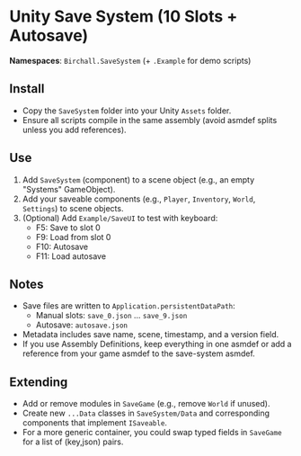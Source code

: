 # Unity Save System (10 Slots + Autosave)

**Namespaces**: `Birchall.SaveSystem` (+ `.Example` for demo scripts)

## Install
- Copy the `SaveSystem` folder into your Unity `Assets` folder.
- Ensure all scripts compile in the same assembly (avoid asmdef splits unless you add references).

## Use
1. Add `SaveSystem` (component) to a scene object (e.g., an empty "Systems" GameObject).
2. Add your saveable components (e.g., `Player`, `Inventory`, `World`, `Settings`) to scene objects.
3. (Optional) Add `Example/SaveUI` to test with keyboard:
   - F5: Save to slot 0
   - F9: Load from slot 0
   - F10: Autosave
   - F11: Load autosave

## Notes
- Save files are written to `Application.persistentDataPath`:
  - Manual slots: `save_0.json` ... `save_9.json`
  - Autosave: `autosave.json`
- Metadata includes save name, scene, timestamp, and a version field.
- If you use Assembly Definitions, keep everything in one asmdef or add a reference from your game asmdef to the save-system asmdef.

## Extending
- Add or remove modules in `SaveGame` (e.g., remove `World` if unused).
- Create new `...Data` classes in `SaveSystem/Data` and corresponding components that implement `ISaveable`.
- For a more generic container, you could swap typed fields in `SaveGame` for a list of (key,json) pairs.